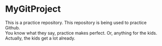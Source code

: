 # MyGitProject

This is a practice repository. This repository is being used to practice Github.  
You know what they say, practice makes perfect. Or, anything for the kids.
Actually, the kids get a lot already.

